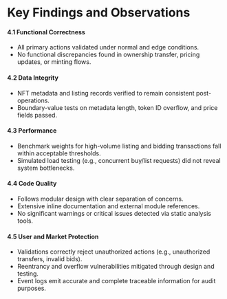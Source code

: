 # Key Findings and Observations

#### **4.1 Functional Correctness**

* All primary actions validated under normal and edge conditions.
* No functional discrepancies found in ownership transfer, pricing updates, or minting flows.

#### **4.2 Data Integrity**

* NFT metadata and listing records verified to remain consistent post-operations.
* Boundary-value tests on metadata length, token ID overflow, and price fields passed.

#### **4.3 Performance**

* Benchmark weights for high-volume listing and bidding transactions fall within acceptable thresholds.
* Simulated load testing (e.g., concurrent buy/list requests) did not reveal system bottlenecks.

#### **4.4 Code Quality**

* Follows modular design with clear separation of concerns.
* Extensive inline documentation and external module references.
* No significant warnings or critical issues detected via static analysis tools.

#### **4.5 User and Market Protection**

* Validations correctly reject unauthorized actions (e.g., unauthorized transfers, invalid bids).
* Reentrancy and overflow vulnerabilities mitigated through design and testing.
* Event logs emit accurate and complete traceable information for audit purposes.
